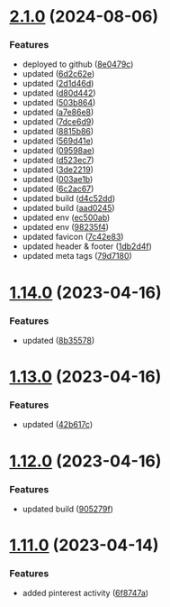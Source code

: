 # [2.1.0](https://github.com/manthanank/portfolio/compare/v1.14.0...v2.1.0) (2024-08-06)


### Features

* deployed to github ([8e0479c](https://github.com/manthanank/portfolio/commit/8e0479cb8dfb23394717a7c6f708b39abd81485c))
* updated ([6d2c62e](https://github.com/manthanank/portfolio/commit/6d2c62e73c1fe4073248c1eb15cae7ea4539cd13))
* updated ([2d1d46d](https://github.com/manthanank/portfolio/commit/2d1d46dfa05194841e527b3ac2dc684aca3d34fa))
* updated ([d80d442](https://github.com/manthanank/portfolio/commit/d80d44223071dc90d4062e92c99ed07e8490b58f))
* updated ([503b864](https://github.com/manthanank/portfolio/commit/503b8646ab57ffb2557c9c59552143e733cc147a))
* updated ([a7e86e8](https://github.com/manthanank/portfolio/commit/a7e86e8b5990e40ec2dfb6caf50ee0232b427594))
* updated ([7dce6d9](https://github.com/manthanank/portfolio/commit/7dce6d9cdc0c57f0354172727a5524d576c77307))
* updated ([8815b86](https://github.com/manthanank/portfolio/commit/8815b8624dd8709c25c7cd565701c64cb8526301))
* updated ([569d41e](https://github.com/manthanank/portfolio/commit/569d41e485ff4bc38941eb1700bef46c8cddf669))
* updated ([09598ae](https://github.com/manthanank/portfolio/commit/09598aeb4de09fe74ab3686baeda465f9f035a1a))
* updated ([d523ec7](https://github.com/manthanank/portfolio/commit/d523ec76221f8ace31c110ad20348e38e42d2995))
* updated ([3de2219](https://github.com/manthanank/portfolio/commit/3de2219ada0fa217fc3d7b21afe52f6621ca9e9a))
* updated ([003ae1b](https://github.com/manthanank/portfolio/commit/003ae1b92663474800006f47c7a458f78d8c2aa5))
* updated ([6c2ac67](https://github.com/manthanank/portfolio/commit/6c2ac67f170865ff079b3138b47ed1b9ca0c4f3a))
* updated build ([d4c52dd](https://github.com/manthanank/portfolio/commit/d4c52ddd9eefb66996fa28e7abec98b5b1dd9420))
* updated build ([aad0245](https://github.com/manthanank/portfolio/commit/aad0245880e4ece3bc4ae114ea4e66eba23dd48f))
* updated env ([ec500ab](https://github.com/manthanank/portfolio/commit/ec500abe3db7e52a9c8ecb307c0c80a04379f618))
* updated env ([98235f4](https://github.com/manthanank/portfolio/commit/98235f49b3a9655ed03f7c03dbe1d8891a4c66fd))
* updated favicon ([7c42e83](https://github.com/manthanank/portfolio/commit/7c42e83ae0cd312099946cc12caeaaeb6c58bce1))
* updated header & footer ([1db2d4f](https://github.com/manthanank/portfolio/commit/1db2d4f84297323ace20f448ea3191a48c7cc133))
* updated meta tags ([79d7180](https://github.com/manthanank/portfolio/commit/79d71804566a70749e769a7fa1d02a3693f881a3))



# [1.14.0](https://github.com/manthanank/portfolio/compare/v1.13.0...v1.14.0) (2023-04-16)


### Features

* updated ([8b35578](https://github.com/manthanank/portfolio/commit/8b3557897d613be8256f83053388bb96f0913512))



# [1.13.0](https://github.com/manthanank/portfolio/compare/v1.12.0...v1.13.0) (2023-04-16)


### Features

* updated ([42b617c](https://github.com/manthanank/portfolio/commit/42b617ceee583c8804ab6e4f923fc0b5abe0d798))



# [1.12.0](https://github.com/manthanank/portfolio/compare/v1.11.0...v1.12.0) (2023-04-16)


### Features

* updated build ([905279f](https://github.com/manthanank/portfolio/commit/905279f4015968800295c2f5246ff565c256e3fe))



# [1.11.0](https://github.com/manthanank/portfolio/compare/v1.10.0...v1.11.0) (2023-04-14)


### Features

* added pinterest activity ([6f8747a](https://github.com/manthanank/portfolio/commit/6f8747a7519dc5a1695912b38fb9da68cf6467d6))



